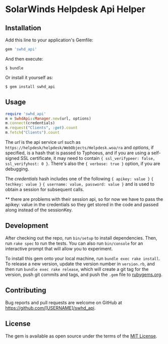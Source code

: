 # SolarWinds Helpdesk Api Helper

## Installation

Add this line to your application's Gemfile:

```ruby
gem 'swhd_api'
```

And then execute:

    $ bundle

Or install it yourself as:

    $ gem install swhd_api

## Usage

```ruby
require 'swhd_api'
m = SwhdApi::Manager.new(url, options)
m.connect(credentials)
m.request("Clients", :get).count 
m.fetch("Clients").count
```

The _url_ is the api service url such as `https://helpdesk/helpdesk/WebObjects/Helpdesk.woa/ra`
and _options_, if specified, is a hash that is passed to Typhoeus, and if you are using a self-signed
SSL certificate, it may need to contain `{ ssl_verifypeer: false, ssl_verifyhost: 0 }`.  There's
also the `{ verbose: true }` option, if you are debugging.

The _credentials_ hash includes one of the following
`{ apikey: value }`
`{ techkey: value }`
`{ username: value, password: value }`
and is used to obtain a session for subsequent calls.

** there are problems with their session api, so for now we have to pass the apikey: value in the credentials so they
get stored in the code and passed along instead of the sessionKey.

## Development

After checking out the repo, run `bin/setup` to install dependencies. Then, run `rake spec` to run the tests. You can also run `bin/console` for an interactive prompt that will allow you to experiment.

To install this gem onto your local machine, run `bundle exec rake install`. To release a new version, update the version number in `version.rb`, and then run `bundle exec rake release`, which will create a git tag for the version, push git commits and tags, and push the `.gem` file to [rubygems.org](https://rubygems.org).

## Contributing

Bug reports and pull requests are welcome on GitHub at https://github.com/[USERNAME]/swhd_api.


## License

The gem is available as open source under the terms of the [MIT License](http://opensource.org/licenses/MIT).

